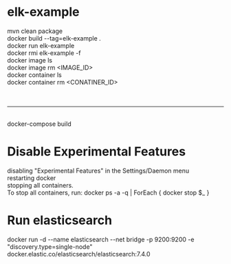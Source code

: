 # elk-example
mvn clean package <br/>
docker build --tag=elk-example . <br/>
docker run elk-example <br/>
docker rmi elk-example -f <br/>
docker image ls <br/>
docker image rm <IMAGE_ID> <br/>
docker container ls <br/>
docker container rm <CONATINER_ID> <br/>
<br/>
<br/>
<hr/><br/>
docker-compose build

# Disable Experimental Features
disabling "Experimental Features" in the Settings/Daemon menu<br/>
restarting docker<br/>
stopping all containers.<br/>
To stop all containers, run: docker ps -a -q | ForEach { docker stop $_ }<br/>

# Run elasticsearch
docker run -d --name elasticsearch --net bridge -p 9200:9200 -e "discovery.type=single-node" docker.elastic.co/elasticsearch/elasticsearch:7.4.0

